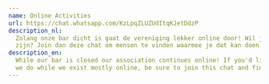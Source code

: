 ```yaml
---
name: Online Activities
url: https://chat.whatsapp.com/KzLpqZLUZUdItqKJetDdzP
description_nl:
  Zolang onze bar dicht is gaat de vereniging lekker online door! Wil jij ook iets organiseren nu we vooral online
  zijn? Join dan deze chat om mensen te vinden waarmee je dat kan doen :)
description_en:
  While our bar is closed our association continues online! If you'd like to help organise one of the many things
  we do while we exist mostly online, be sure to join this chat and find people to organise it with you :)
---
```

